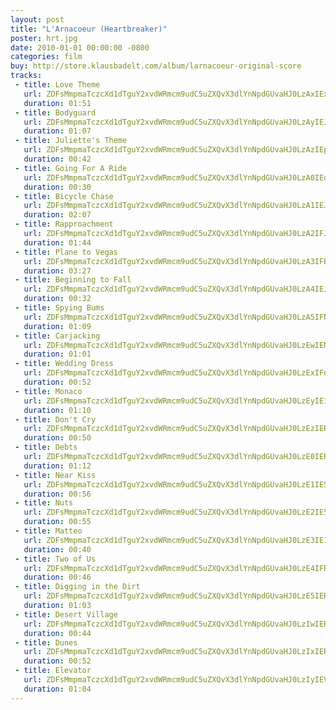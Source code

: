 ```yaml
---
layout: post
title: "L'Arnacoeur (Heartbreaker)"
poster: hrt.jpg
date: 2010-01-01 00:00:00 -0800
categories: film
buy: http://store.klausbadelt.com/album/larnacoeur-original-score
tracks:
 - title: Love Theme
   url: ZDFsMmpmaTczcXd1dTguY2xvdWRmcm9udC5uZXQvX3dlYnNpdGUvaHJ0LzAxIExvdmUgVGhlbWUubXAz
   duration: 01:51
 - title: Bodyguard
   url: ZDFsMmpmaTczcXd1dTguY2xvdWRmcm9udC5uZXQvX3dlYnNpdGUvaHJ0LzAyIEJvZHlndWFyZC5tcDM=
   duration: 01:07
 - title: Juliette's Theme
   url: ZDFsMmpmaTczcXd1dTguY2xvdWRmcm9udC5uZXQvX3dlYnNpdGUvaHJ0LzAzIEp1bGlldHRlJ3MgVGhlbWUubXAz
   duration: 00:42
 - title: Going For A Ride
   url: ZDFsMmpmaTczcXd1dTguY2xvdWRmcm9udC5uZXQvX3dlYnNpdGUvaHJ0LzA0IEdvaW5nIEZvciBBIFJpZGUubXAz
   duration: 00:30
 - title: Bicycle Chase
   url: ZDFsMmpmaTczcXd1dTguY2xvdWRmcm9udC5uZXQvX3dlYnNpdGUvaHJ0LzA1IEJpY3ljbGUgQ2hhc2UubXAz
   duration: 02:07
 - title: Rapproachment
   url: ZDFsMmpmaTczcXd1dTguY2xvdWRmcm9udC5uZXQvX3dlYnNpdGUvaHJ0LzA2IFJhcHByb2FjaG1lbnQubXAz
   duration: 01:44
 - title: Plane to Vegas
   url: ZDFsMmpmaTczcXd1dTguY2xvdWRmcm9udC5uZXQvX3dlYnNpdGUvaHJ0LzA3IFBsYW5lIHRvIFZlZ2FzLm1wMw==
   duration: 03:27
 - title: Beginning to Fall
   url: ZDFsMmpmaTczcXd1dTguY2xvdWRmcm9udC5uZXQvX3dlYnNpdGUvaHJ0LzA4IEJlZ2lubmluZyB0byBGYWxsLm1wMw==
   duration: 00:32
 - title: Spying Bums
   url: ZDFsMmpmaTczcXd1dTguY2xvdWRmcm9udC5uZXQvX3dlYnNpdGUvaHJ0LzA5IFNweWluZyBCdW1zLm1wMw==
   duration: 01:09
 - title: Carjacking
   url: ZDFsMmpmaTczcXd1dTguY2xvdWRmcm9udC5uZXQvX3dlYnNpdGUvaHJ0LzEwIENhcmphY2tpbmcubXAz
   duration: 01:01
 - title: Wedding Dress
   url: ZDFsMmpmaTczcXd1dTguY2xvdWRmcm9udC5uZXQvX3dlYnNpdGUvaHJ0LzExIFdlZGRpbmcgRHJlc3MubXAz
   duration: 00:52
 - title: Monaco
   url: ZDFsMmpmaTczcXd1dTguY2xvdWRmcm9udC5uZXQvX3dlYnNpdGUvaHJ0LzEyIE1vbmFjby5tcDM=
   duration: 01:10
 - title: Don't Cry
   url: ZDFsMmpmaTczcXd1dTguY2xvdWRmcm9udC5uZXQvX3dlYnNpdGUvaHJ0LzEzIERvbid0IENyeS5tcDM=
   duration: 00:50
 - title: Debts
   url: ZDFsMmpmaTczcXd1dTguY2xvdWRmcm9udC5uZXQvX3dlYnNpdGUvaHJ0LzE0IERlYnRzLm1wMw==
   duration: 01:12
 - title: Near Kiss
   url: ZDFsMmpmaTczcXd1dTguY2xvdWRmcm9udC5uZXQvX3dlYnNpdGUvaHJ0LzE1IE5lYXIgS2lzcy5tcDM=
   duration: 00:56
 - title: Nuts
   url: ZDFsMmpmaTczcXd1dTguY2xvdWRmcm9udC5uZXQvX3dlYnNpdGUvaHJ0LzE2IE51dHMubXAz
   duration: 00:55
 - title: Matteo
   url: ZDFsMmpmaTczcXd1dTguY2xvdWRmcm9udC5uZXQvX3dlYnNpdGUvaHJ0LzE3IE1hdHRlby5tcDM=
   duration: 00:40
 - title: Two of Us
   url: ZDFsMmpmaTczcXd1dTguY2xvdWRmcm9udC5uZXQvX3dlYnNpdGUvaHJ0LzE4IFR3byBvZiBVcy5tcDM=
   duration: 00:46
 - title: Digging in the Dirt
   url: ZDFsMmpmaTczcXd1dTguY2xvdWRmcm9udC5uZXQvX3dlYnNpdGUvaHJ0LzE5IERpZ2dpbmcgaW4gdGhlIERpcnQubXAz
   duration: 01:03
 - title: Desert Village
   url: ZDFsMmpmaTczcXd1dTguY2xvdWRmcm9udC5uZXQvX3dlYnNpdGUvaHJ0LzIwIERlc2VydCBWaWxsYWdlLm1wMw==
   duration: 00:44
 - title: Dunes
   url: ZDFsMmpmaTczcXd1dTguY2xvdWRmcm9udC5uZXQvX3dlYnNpdGUvaHJ0LzIxIER1bmVzLm1wMw==
   duration: 00:52
 - title: Elevator
   url: ZDFsMmpmaTczcXd1dTguY2xvdWRmcm9udC5uZXQvX3dlYnNpdGUvaHJ0LzIyIEVsZXZhdG9yLm1wMw==
   duration: 01:04
---
```


